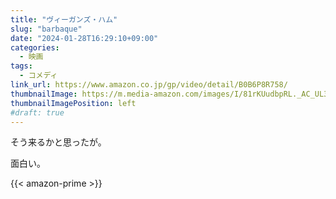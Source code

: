 ```yaml
---
title: "ヴィーガンズ・ハム"
slug: "barbaque"
date: "2024-01-28T16:29:10+09:00"
categories:
  - 映画
tags:
  - コメディ
link_url: https://www.amazon.co.jp/gp/video/detail/B0B6P8R758/
thumbnailImage: https://m.media-amazon.com/images/I/81rKUudbpRL._AC_UL320_.jpg
thumbnailImagePosition: left
#draft: true
---
```

そう来るかと思ったが。
<!--more-->
面白い。

{{< amazon-prime >}}
